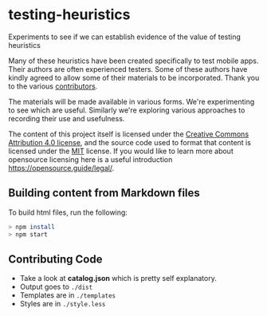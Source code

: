 # testing-heuristics
Experiments to see if we can establish evidence of the value of testing heuristics

Many of these heuristics have been created specifically to test mobile apps. Their authors are often experienced testers. Some of these authors have kindly agreed to allow some of their materials to be incorporated. Thank you to the various [contributors](contributors.md).

The materials will be made available in various forms. We're experimenting to see which are useful. Similarly we're exploring various approaches to recording their use and usefulness.

The content of this project itself is licensed under the [Creative Commons Attribution 4.0 license](https://creativecommons.org/licenses/by/4.0/), and the  source code used to format that content is licensed under the [MIT](http://opensource.org/licenses/mit-license.php) license. If you would like to learn more about opensource licensing here is a useful introduction <https://opensource.guide/legal/>.
## Building content from Markdown files
To build html files, run the following:
``` bash
> npm install
> npm start
```
## Contributing Code
* Take a look at **catalog.json** which is pretty self explanatory.
* Output goes to `./dist`
* Templates are in `./templates`
* Styles are in `./style.less`
